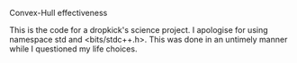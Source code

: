 Convex-Hull effectiveness

This is the code for a dropkick's science project.
I apologise for using namespace std and <bits/stdc++.h>.
This was done in an untimely manner while I questioned my life choices.
